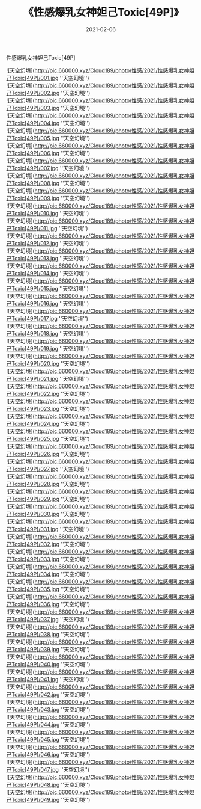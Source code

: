 ﻿---
layout: post
title:  《性感爆乳女神妲己Toxic[49P]》
date:   2021-02-06
img: http://pic.660000.xyz/Cloud189/photo/性感/2021/性感爆乳女神妲己Toxic[49P]/000.jpg
categories: [美女, 性感, 泳衣]
---

性感爆乳女神妲己Toxic[49P]



![天空幻境](http://pic.660000.xyz/Cloud189/photo/性感/2021/性感爆乳女神妲己Toxic[49P]/001.jpg ''天空幻境'') <br>
![天空幻境](http://pic.660000.xyz/Cloud189/photo/性感/2021/性感爆乳女神妲己Toxic[49P]/002.jpg ''天空幻境'') <br>
![天空幻境](http://pic.660000.xyz/Cloud189/photo/性感/2021/性感爆乳女神妲己Toxic[49P]/003.jpg ''天空幻境'') <br>
![天空幻境](http://pic.660000.xyz/Cloud189/photo/性感/2021/性感爆乳女神妲己Toxic[49P]/004.jpg ''天空幻境'') <br>
![天空幻境](http://pic.660000.xyz/Cloud189/photo/性感/2021/性感爆乳女神妲己Toxic[49P]/005.jpg ''天空幻境'') <br>
![天空幻境](http://pic.660000.xyz/Cloud189/photo/性感/2021/性感爆乳女神妲己Toxic[49P]/006.jpg ''天空幻境'') <br>
![天空幻境](http://pic.660000.xyz/Cloud189/photo/性感/2021/性感爆乳女神妲己Toxic[49P]/007.jpg ''天空幻境'') <br>
![天空幻境](http://pic.660000.xyz/Cloud189/photo/性感/2021/性感爆乳女神妲己Toxic[49P]/008.jpg ''天空幻境'') <br>
![天空幻境](http://pic.660000.xyz/Cloud189/photo/性感/2021/性感爆乳女神妲己Toxic[49P]/009.jpg ''天空幻境'') <br>
![天空幻境](http://pic.660000.xyz/Cloud189/photo/性感/2021/性感爆乳女神妲己Toxic[49P]/010.jpg ''天空幻境'') <br>
![天空幻境](http://pic.660000.xyz/Cloud189/photo/性感/2021/性感爆乳女神妲己Toxic[49P]/011.jpg ''天空幻境'') <br>
![天空幻境](http://pic.660000.xyz/Cloud189/photo/性感/2021/性感爆乳女神妲己Toxic[49P]/012.jpg ''天空幻境'') <br>
![天空幻境](http://pic.660000.xyz/Cloud189/photo/性感/2021/性感爆乳女神妲己Toxic[49P]/013.jpg ''天空幻境'') <br>
![天空幻境](http://pic.660000.xyz/Cloud189/photo/性感/2021/性感爆乳女神妲己Toxic[49P]/014.jpg ''天空幻境'') <br>
![天空幻境](http://pic.660000.xyz/Cloud189/photo/性感/2021/性感爆乳女神妲己Toxic[49P]/015.jpg ''天空幻境'') <br>
![天空幻境](http://pic.660000.xyz/Cloud189/photo/性感/2021/性感爆乳女神妲己Toxic[49P]/016.jpg ''天空幻境'') <br>
![天空幻境](http://pic.660000.xyz/Cloud189/photo/性感/2021/性感爆乳女神妲己Toxic[49P]/017.jpg ''天空幻境'') <br>
![天空幻境](http://pic.660000.xyz/Cloud189/photo/性感/2021/性感爆乳女神妲己Toxic[49P]/018.jpg ''天空幻境'') <br>
![天空幻境](http://pic.660000.xyz/Cloud189/photo/性感/2021/性感爆乳女神妲己Toxic[49P]/019.jpg ''天空幻境'') <br>
![天空幻境](http://pic.660000.xyz/Cloud189/photo/性感/2021/性感爆乳女神妲己Toxic[49P]/020.jpg ''天空幻境'') <br>
![天空幻境](http://pic.660000.xyz/Cloud189/photo/性感/2021/性感爆乳女神妲己Toxic[49P]/021.jpg ''天空幻境'') <br>
![天空幻境](http://pic.660000.xyz/Cloud189/photo/性感/2021/性感爆乳女神妲己Toxic[49P]/022.jpg ''天空幻境'') <br>
![天空幻境](http://pic.660000.xyz/Cloud189/photo/性感/2021/性感爆乳女神妲己Toxic[49P]/023.jpg ''天空幻境'') <br>
![天空幻境](http://pic.660000.xyz/Cloud189/photo/性感/2021/性感爆乳女神妲己Toxic[49P]/024.jpg ''天空幻境'') <br>
![天空幻境](http://pic.660000.xyz/Cloud189/photo/性感/2021/性感爆乳女神妲己Toxic[49P]/025.jpg ''天空幻境'') <br>
![天空幻境](http://pic.660000.xyz/Cloud189/photo/性感/2021/性感爆乳女神妲己Toxic[49P]/026.jpg ''天空幻境'') <br>
![天空幻境](http://pic.660000.xyz/Cloud189/photo/性感/2021/性感爆乳女神妲己Toxic[49P]/027.jpg ''天空幻境'') <br>
![天空幻境](http://pic.660000.xyz/Cloud189/photo/性感/2021/性感爆乳女神妲己Toxic[49P]/028.jpg ''天空幻境'') <br>
![天空幻境](http://pic.660000.xyz/Cloud189/photo/性感/2021/性感爆乳女神妲己Toxic[49P]/029.jpg ''天空幻境'') <br>
![天空幻境](http://pic.660000.xyz/Cloud189/photo/性感/2021/性感爆乳女神妲己Toxic[49P]/030.jpg ''天空幻境'') <br>
![天空幻境](http://pic.660000.xyz/Cloud189/photo/性感/2021/性感爆乳女神妲己Toxic[49P]/031.jpg ''天空幻境'') <br>
![天空幻境](http://pic.660000.xyz/Cloud189/photo/性感/2021/性感爆乳女神妲己Toxic[49P]/032.jpg ''天空幻境'') <br>
![天空幻境](http://pic.660000.xyz/Cloud189/photo/性感/2021/性感爆乳女神妲己Toxic[49P]/033.jpg ''天空幻境'') <br>
![天空幻境](http://pic.660000.xyz/Cloud189/photo/性感/2021/性感爆乳女神妲己Toxic[49P]/034.jpg ''天空幻境'') <br>
![天空幻境](http://pic.660000.xyz/Cloud189/photo/性感/2021/性感爆乳女神妲己Toxic[49P]/035.jpg ''天空幻境'') <br>
![天空幻境](http://pic.660000.xyz/Cloud189/photo/性感/2021/性感爆乳女神妲己Toxic[49P]/036.jpg ''天空幻境'') <br>
![天空幻境](http://pic.660000.xyz/Cloud189/photo/性感/2021/性感爆乳女神妲己Toxic[49P]/037.jpg ''天空幻境'') <br>
![天空幻境](http://pic.660000.xyz/Cloud189/photo/性感/2021/性感爆乳女神妲己Toxic[49P]/038.jpg ''天空幻境'') <br>
![天空幻境](http://pic.660000.xyz/Cloud189/photo/性感/2021/性感爆乳女神妲己Toxic[49P]/039.jpg ''天空幻境'') <br>
![天空幻境](http://pic.660000.xyz/Cloud189/photo/性感/2021/性感爆乳女神妲己Toxic[49P]/040.jpg ''天空幻境'') <br>
![天空幻境](http://pic.660000.xyz/Cloud189/photo/性感/2021/性感爆乳女神妲己Toxic[49P]/041.jpg ''天空幻境'') <br>
![天空幻境](http://pic.660000.xyz/Cloud189/photo/性感/2021/性感爆乳女神妲己Toxic[49P]/042.jpg ''天空幻境'') <br>
![天空幻境](http://pic.660000.xyz/Cloud189/photo/性感/2021/性感爆乳女神妲己Toxic[49P]/043.jpg ''天空幻境'') <br>
![天空幻境](http://pic.660000.xyz/Cloud189/photo/性感/2021/性感爆乳女神妲己Toxic[49P]/044.jpg ''天空幻境'') <br>
![天空幻境](http://pic.660000.xyz/Cloud189/photo/性感/2021/性感爆乳女神妲己Toxic[49P]/045.jpg ''天空幻境'') <br>
![天空幻境](http://pic.660000.xyz/Cloud189/photo/性感/2021/性感爆乳女神妲己Toxic[49P]/046.jpg ''天空幻境'') <br>
![天空幻境](http://pic.660000.xyz/Cloud189/photo/性感/2021/性感爆乳女神妲己Toxic[49P]/047.jpg ''天空幻境'') <br>
![天空幻境](http://pic.660000.xyz/Cloud189/photo/性感/2021/性感爆乳女神妲己Toxic[49P]/048.jpg ''天空幻境'') <br>
![天空幻境](http://pic.660000.xyz/Cloud189/photo/性感/2021/性感爆乳女神妲己Toxic[49P]/049.jpg ''天空幻境'') <br>